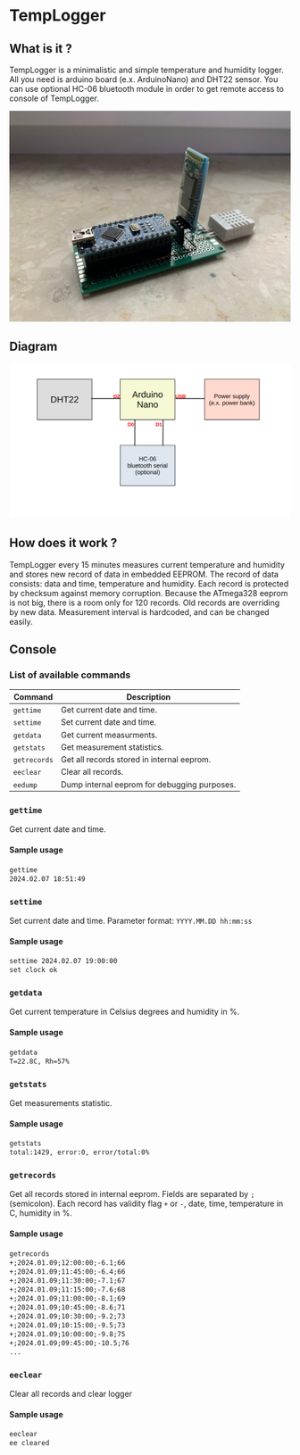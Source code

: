 # TempLogger

## What is it ?
TempLogger is a minimalistic and simple temperature and humidity logger.
All you need is arduino board (e.x. ArduinoNano) and DHT22 sensor.
You can use optional HC-06 bluetooth module in order to get remote access
to console of TempLogger.

![TempLogger](docs/tl1.jpg?raw=true "TempLogger")

## Diagram

![Connection diagram](docs/ConnDia.svg?raw=true "ConnDia")

## How does it work ?
TempLogger every 15 minutes measures current temperature and humidity
and stores new record of data in embedded EEPROM. The record of data 
consists: data and time, temperature and humidity. Each record is
protected by checksum against memory corruption. Because the ATmega328
eeprom is not big, there is a room only for 120 records. Old records are
overriding by new data. Measurement interval is hardcoded, and can be
changed easily.

## Console

### List of available commands
| Command | Description |
| ---          | --- |
| `gettime`    | Get current date and time. |
| `settime`    | Set current date and time. |
| `getdata`    | Get current measurments. |
| `getstats`   | Get measurement statistics. |
| `getrecords` | Get all records stored in internal eeprom. |
| `eeclear`    | Clear all records. |
| `eedump`     | Dump internal eeprom for debugging purposes. |

### `gettime`
Get current date and time.

#### Sample usage
```
gettime
2024.02.07 18:51:49
```
### `settime`
Set current date and time. Parameter format: `YYYY.MM.DD hh:mm:ss`

#### Sample usage
```
settime 2024.02.07 19:00:00
set clock ok
```
### `getdata`
Get current temperature in Celsius degrees and humidity in %.

#### Sample usage
```
getdata
T=22.8C, Rh=57%
```
### `getstats`
Get measurements statistic. 

#### Sample usage
```
getstats
total:1429, error:0, error/total:0%
```

### `getrecords`
Get all records stored in internal eeprom. Fields are separated by `;` (semicolon).
Each record has validity flag `+` or `-`, date, time, temperature in C, humidity in %.

#### Sample usage
```
getrecords
+;2024.01.09;12:00:00;-6.1;66
+;2024.01.09;11:45:00;-6.4;66
+;2024.01.09;11:30:00;-7.1;67
+;2024.01.09;11:15:00;-7.6;68
+;2024.01.09;11:00:00;-8.1;69
+;2024.01.09;10:45:00;-8.6;71
+;2024.01.09;10:30:00;-9.2;73
+;2024.01.09;10:15:00;-9.5;73
+;2024.01.09;10:00:00;-9.8;75
+;2024.01.09;09:45:00;-10.5;76
...
```

### `eeclear`
Clear all records and clear logger

#### Sample usage
```
eeclear
ee cleared
```
